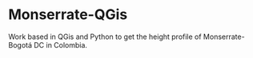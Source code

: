 # Monserrate-QGis
Work based in QGis and Python to get the height profile of Monserrate-Bogotá DC in Colombia.
